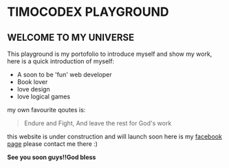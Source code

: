# TIMOCODEX PLAYGROUND
## WELCOME TO MY UNIVERSE

This playground is my portofolio to introduce myself and show my work,
here is a quick introduction of myself:
- A soon to be 'fun' web developer
- Book lover
- love design
- love logical games

my own favourite qoutes is:
> Endure and Fight,
> And leave the rest for God's work

this website is under construction and will launch soon
here is my [facebook page](https://www.facebook.com/timothy.o.siahaan)
please contact me there :)

**See you soon guys!!God bless**
